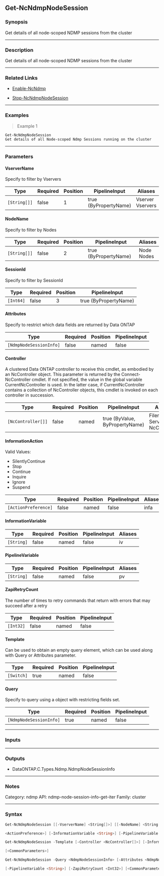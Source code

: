 Get-NcNdmpNodeSession
---------------------

### Synopsis
Get details of all node-scoped NDMP sessions from the cluster

---

### Description

Get details of all node-scoped NDMP sessions from the cluster

---

### Related Links
* [Enable-NcNdmp](Enable-NcNdmp)

* [Stop-NcNdmpNodeSession](Stop-NcNdmpNodeSession)

---

### Examples
> Example 1

```PowerShell
Get-NcNdmpNodeSession
Get details of all Node-scoped Ndmp Sessions running on the cluster
```

---

### Parameters
#### **VserverName**
Specify to filter by Vservers

|Type        |Required|Position|PipelineInput        |Aliases             |
|------------|--------|--------|---------------------|--------------------|
|`[String[]]`|false   |1       |true (ByPropertyName)|Vserver<br/>Vservers|

#### **NodeName**
Specify to filter by Nodes

|Type        |Required|Position|PipelineInput        |Aliases       |
|------------|--------|--------|---------------------|--------------|
|`[String[]]`|false   |2       |true (ByPropertyName)|Node<br/>Nodes|

#### **SessionId**
Specify to filter by SessionId

|Type     |Required|Position|PipelineInput        |
|---------|--------|--------|---------------------|
|`[Int64]`|false   |3       |true (ByPropertyName)|

#### **Attributes**
Specify to restrict which data fields are returned by Data ONTAP

|Type                   |Required|Position|PipelineInput|
|-----------------------|--------|--------|-------------|
|`[NdmpNodeSessionInfo]`|false   |named   |false        |

#### **Controller**
A clustered Data ONTAP controller to receive this cmdlet, as embodied by an NcController object.  This parameter is returned by the Connect-NcController cmdlet.  If not specified, the value in the global variable CurrentNcController is used.  In the latter case, if CurrentNcController contains a collection of NcController objects, this cmdlet is invoked on each controller in succession.

|Type              |Required|Position|PipelineInput                 |Aliases                          |
|------------------|--------|--------|------------------------------|---------------------------------|
|`[NcController[]]`|false   |named   |true (ByValue, ByPropertyName)|Filer<br/>Server<br/>NcController|

#### **InformationAction**

Valid Values:

* SilentlyContinue
* Stop
* Continue
* Inquire
* Ignore
* Suspend

|Type                |Required|Position|PipelineInput|Aliases|
|--------------------|--------|--------|-------------|-------|
|`[ActionPreference]`|false   |named   |false        |infa   |

#### **InformationVariable**

|Type      |Required|Position|PipelineInput|Aliases|
|----------|--------|--------|-------------|-------|
|`[String]`|false   |named   |false        |iv     |

#### **PipelineVariable**

|Type      |Required|Position|PipelineInput|Aliases|
|----------|--------|--------|-------------|-------|
|`[String]`|false   |named   |false        |pv     |

#### **ZapiRetryCount**
The number of times to retry commands that return with errors that may succeed after a retry

|Type     |Required|Position|PipelineInput|
|---------|--------|--------|-------------|
|`[Int32]`|false   |named   |false        |

#### **Template**
Can be used to obtain an empty query element, which can be used along with Query or Attributes parameter.

|Type      |Required|Position|PipelineInput|
|----------|--------|--------|-------------|
|`[Switch]`|true    |named   |false        |

#### **Query**
Specify to query using a object with restricting fields set.

|Type                   |Required|Position|PipelineInput|
|-----------------------|--------|--------|-------------|
|`[NdmpNodeSessionInfo]`|true    |named   |false        |

---

### Inputs

---

### Outputs
* DataONTAP.C.Types.Ndmp.NdmpNodeSessionInfo

---

### Notes
Category: ndmp
API: ndmp-node-session-info-get-iter
Family: cluster

---

### Syntax
```PowerShell
Get-NcNdmpNodeSession [[-VserverName] <String[]>] [[-NodeName] <String[]>] [[-SessionId] <Int64>] [-Attributes <NdmpNodeSessionInfo>] [-Controller <NcController[]>] [-InformationAction 
```
```PowerShell
<ActionPreference>] [-InformationVariable <String>] [-PipelineVariable <String>] [-ZapiRetryCount <Int32>] [<CommonParameters>]
```
```PowerShell
Get-NcNdmpNodeSession -Template [-Controller <NcController[]>] [-InformationAction <ActionPreference>] [-InformationVariable <String>] [-PipelineVariable <String>] [-ZapiRetryCount <Int32>] 
```
```PowerShell
[<CommonParameters>]
```
```PowerShell
Get-NcNdmpNodeSession -Query <NdmpNodeSessionInfo> [-Attributes <NdmpNodeSessionInfo>] [-Controller <NcController[]>] [-InformationAction <ActionPreference>] [-InformationVariable <String>] 
```
```PowerShell
[-PipelineVariable <String>] [-ZapiRetryCount <Int32>] [<CommonParameters>]
```
